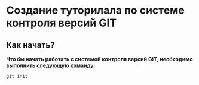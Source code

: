 # Создание туторилала по системе контроля версий GIT

## Как начать?
**Что бы начать работать с системой контроля версий GIT, необходимо выполнить следующую команду:**

```cs
git init
```